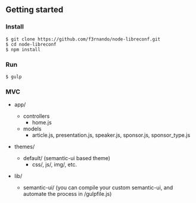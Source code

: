 ## Getting started

### Install

```shell
$ git clone https://github.com/f3rnando/node-libreconf.git
$ cd node-libreconf
$ npm install
```

### Run
```shell
$ gulp
```

### MVC

* app/
  * controllers
    * home.js
  * models
    * article.js, presentation.js, speaker.js, sponsor.js, sponsor_type.js

* themes/
  * default/ (semantic-ui based theme)
    * css/, js/, img/, etc.

* lib/
  * semantic-ui/ (you can compile your custom semantic-ui, and automate the process in /gulpfile.js)
